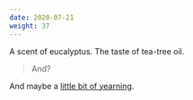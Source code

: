 ```yaml
---
date: 2020-07-21
weight: 37
---
```


A scent of eucalyptus. The taste of tea-tree oil.

> And?

And maybe a <a href="/limerence" class="pulse">little bit of yearning</a>.
